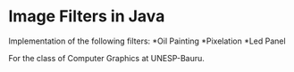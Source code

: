 # Image Filters in Java

Implementation of the following filters:
*Oil Painting
*Pixelation
*Led Panel

For the class of Computer Graphics at UNESP-Bauru.
